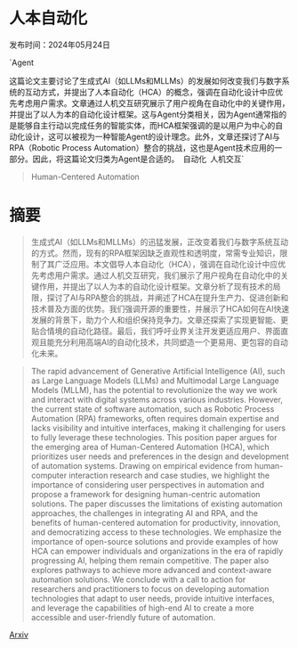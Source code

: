 # 人本自动化

发布时间：2024年05月24日

`Agent

这篇论文主要讨论了生成式AI（如LLMs和MLLMs）的发展如何改变我们与数字系统的互动方式，并提出了人本自动化（HCA）的概念，强调在自动化设计中应优先考虑用户需求。文章通过人机交互研究展示了用户视角在自动化中的关键作用，并提出了以人为本的自动化设计框架。这与Agent分类相关，因为Agent通常指的是能够自主行动以完成任务的智能实体，而HCA框架强调的是以用户为中心的自动化设计，这可以被视为一种智能Agent的设计理念。此外，文章还探讨了AI与RPA（Robotic Process Automation）整合的挑战，这也是Agent技术应用的一部分。因此，将这篇论文归类为Agent是合适的。` `自动化` `人机交互`

> Human-Centered Automation

# 摘要

> 生成式AI（如LLMs和MLLMs）的迅猛发展，正改变着我们与数字系统互动的方式。然而，现有的RPA框架因缺乏直观性和透明度，常需专业知识，限制了其广泛应用。本文倡导人本自动化（HCA），强调在自动化设计中应优先考虑用户需求。通过人机交互研究，我们展示了用户视角在自动化中的关键作用，并提出了以人为本的自动化设计框架。文章分析了现有技术的局限，探讨了AI与RPA整合的挑战，并阐述了HCA在提升生产力、促进创新和技术普及方面的优势。我们强调开源的重要性，并展示了HCA如何在AI快速发展的背景下，助力个人和组织保持竞争力。文章还探索了实现更智能、更贴合情境的自动化路径。最后，我们呼吁业界关注开发更适应用户、界面直观且能充分利用高端AI的自动化技术，共同塑造一个更易用、更包容的自动化未来。

> The rapid advancement of Generative Artificial Intelligence (AI), such as Large Language Models (LLMs) and Multimodal Large Language Models (MLLM), has the potential to revolutionize the way we work and interact with digital systems across various industries. However, the current state of software automation, such as Robotic Process Automation (RPA) frameworks, often requires domain expertise and lacks visibility and intuitive interfaces, making it challenging for users to fully leverage these technologies. This position paper argues for the emerging area of Human-Centered Automation (HCA), which prioritizes user needs and preferences in the design and development of automation systems. Drawing on empirical evidence from human-computer interaction research and case studies, we highlight the importance of considering user perspectives in automation and propose a framework for designing human-centric automation solutions. The paper discusses the limitations of existing automation approaches, the challenges in integrating AI and RPA, and the benefits of human-centered automation for productivity, innovation, and democratizing access to these technologies. We emphasize the importance of open-source solutions and provide examples of how HCA can empower individuals and organizations in the era of rapidly progressing AI, helping them remain competitive. The paper also explores pathways to achieve more advanced and context-aware automation solutions. We conclude with a call to action for researchers and practitioners to focus on developing automation technologies that adapt to user needs, provide intuitive interfaces, and leverage the capabilities of high-end AI to create a more accessible and user-friendly future of automation.

[Arxiv](https://arxiv.org/abs/2405.15960)